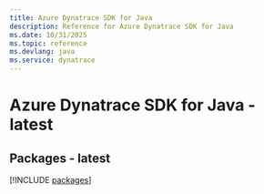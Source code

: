 ```yaml
---
title: Azure Dynatrace SDK for Java
description: Reference for Azure Dynatrace SDK for Java
ms.date: 10/31/2025
ms.topic: reference
ms.devlang: java
ms.service: dynatrace
---
```

# Azure Dynatrace SDK for Java - latest
## Packages - latest
[!INCLUDE [packages](dynatrace-index.md)]